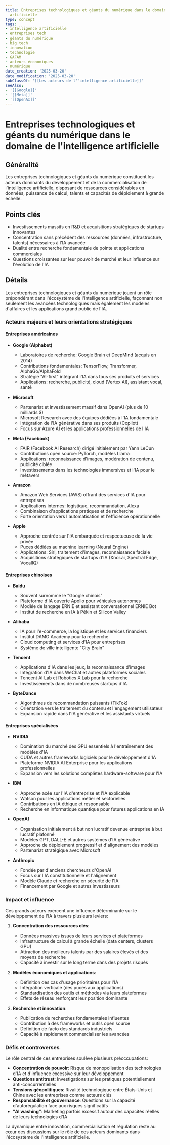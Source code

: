 ```yaml
---
title: Entreprises technologiques et géants du numérique dans le domaine de l'intelligence
  artificielle
type: concept
tags:
- intelligence artificielle
- entreprises tech
- géants du numérique
- big tech
- innovation
- technologie
- GAFAM
- acteurs économiques
- numérique
date_creation: '2025-03-20'
date_modification: '2025-03-20'
subClassOf: '[[Les acteurs de l''intelligence artificielle]]'
seeAlso:
- '[[Google]]'
- '[[Meta]]'
- '[[OpenAI]]'
---
```

# Entreprises technologiques et géants du numérique dans le domaine de l'intelligence artificielle

## Généralité

Les entreprises technologiques et géants du numérique constituent les acteurs dominants du développement et de la commercialisation de l'intelligence artificielle, disposant de ressources considérables en données, puissance de calcul, talents et capacités de déploiement à grande échelle.

## Points clés

- Investissements massifs en R&D et acquisitions stratégiques de startups innovantes
- Concentration sans précédent des ressources (données, infrastructure, talents) nécessaires à l'IA avancée
- Dualité entre recherche fondamentale de pointe et applications commerciales
- Questions croissantes sur leur pouvoir de marché et leur influence sur l'évolution de l'IA

## Détails

Les entreprises technologiques et géants du numérique jouent un rôle prépondérant dans l'écosystème de l'intelligence artificielle, façonnant non seulement les avancées technologiques mais également les modèles d'affaires et les applications grand public de l'IA.

### Acteurs majeurs et leurs orientations stratégiques

#### Entreprises américaines

- **Google (Alphabet)**
  - Laboratoires de recherche: Google Brain et DeepMind (acquis en 2014)
  - Contributions fondamentales: TensorFlow, Transformer, AlphaGo/AlphaFold
  - Stratégie "AI-first" intégrant l'IA dans tous ses produits et services
  - Applications: recherche, publicité, cloud (Vertex AI), assistant vocal, santé

- **Microsoft**
  - Partenariat et investissement massif dans OpenAI (plus de 10 milliards $)
  - Microsoft Research avec des équipes dédiées à l'IA fondamentale
  - Intégration de l'IA générative dans ses produits (Copilot)
  - Focus sur Azure AI et les applications professionnelles de l'IA

- **Meta (Facebook)**
  - FAIR (Facebook AI Research) dirigé initialement par Yann LeCun
  - Contributions open source: PyTorch, modèles Llama
  - Applications: reconnaissance d'images, modération de contenu, publicité ciblée
  - Investissements dans les technologies immersives et l'IA pour le métavers

- **Amazon**
  - Amazon Web Services (AWS) offrant des services d'IA pour entreprises
  - Applications internes: logistique, recommandation, Alexa
  - Combinaison d'applications pratiques et de recherche
  - Forte orientation vers l'automatisation et l'efficience opérationnelle

- **Apple**
  - Approche centrée sur l'IA embarquée et respectueuse de la vie privée
  - Puces dédiées au machine learning (Neural Engine)
  - Applications: Siri, traitement d'images, reconnaissance faciale
  - Acquisitions stratégiques de startups d'IA (Xnor.ai, Spectral Edge, VocalIQ)

#### Entreprises chinoises

- **Baidu**
  - Souvent surnommé le "Google chinois"
  - Plateforme d'IA ouverte Apollo pour véhicules autonomes
  - Modèle de langage ERNIE et assistant conversationnel ERNIE Bot
  - Institut de recherche en IA à Pékin et Silicon Valley

- **Alibaba**
  - IA pour l'e-commerce, la logistique et les services financiers
  - Institut DAMO Academy pour la recherche
  - Cloud computing et services d'IA pour entreprises
  - Système de ville intelligente "City Brain"

- **Tencent**
  - Applications d'IA dans les jeux, la reconnaissance d'images
  - Intégration d'IA dans WeChat et autres plateformes sociales
  - Tencent AI Lab et Robotics X Lab pour la recherche
  - Investissements dans de nombreuses startups d'IA

- **ByteDance**
  - Algorithmes de recommandation puissants (TikTok)
  - Orientation vers le traitement du contenu et l'engagement utilisateur
  - Expansion rapide dans l'IA générative et les assistants virtuels

#### Entreprises spécialisées

- **NVIDIA**
  - Domination du marché des GPU essentiels à l'entraînement des modèles d'IA
  - CUDA et autres frameworks logiciels pour le développement d'IA
  - Plateforme NVIDIA AI Enterprise pour les applications professionnelles
  - Expansion vers les solutions complètes hardware-software pour l'IA

- **IBM**
  - Approche axée sur l'IA d'entreprise et l'IA explicable
  - Watson pour les applications métier et sectorielles
  - Contributions en IA éthique et responsable
  - Recherche en informatique quantique pour futures applications en IA

- **OpenAI**
  - Organisation initialement à but non lucratif devenue entreprise à but lucratif plafonné
  - Modèles GPT, DALL-E et autres systèmes d'IA générative
  - Approche de déploiement progressif et d'alignement des modèles
  - Partenariat stratégique avec Microsoft

- **Anthropic**
  - Fondée par d'anciens chercheurs d'OpenAI
  - Focus sur l'IA constitutionnelle et l'alignement
  - Modèle Claude et recherche en sécurité de l'IA
  - Financement par Google et autres investisseurs

### Impact et influence

Ces grands acteurs exercent une influence déterminante sur le développement de l'IA à travers plusieurs leviers:

1. **Concentration des ressources clés**:
   - Données massives issues de leurs services et plateformes
   - Infrastructure de calcul à grande échelle (data centers, clusters GPU)
   - Attraction des meilleurs talents par des salaires élevés et des moyens de recherche
   - Capacité à investir sur le long terme dans des projets risqués

2. **Modèles économiques et applications**:
   - Définition des cas d'usage prioritaires pour l'IA
   - Intégration verticale (des puces aux applications)
   - Standardisation des outils et méthodes via leurs plateformes
   - Effets de réseau renforçant leur position dominante

3. **Recherche et innovation**:
   - Publication de recherches fondamentales influentes
   - Contribution à des frameworks et outils open source
   - Définition de facto des standards industriels
   - Capacité à rapidement commercialiser les avancées

### Défis et controverses

Le rôle central de ces entreprises soulève plusieurs préoccupations:

- **Concentration de pouvoir**: Risque de monopolisation des technologies d'IA et d'influence excessive sur leur développement
- **Questions antitrust**: Investigations sur les pratiques potentiellement anti-concurrentielles
- **Tensions géopolitiques**: Rivalité technologique entre États-Unis et Chine avec les entreprises comme acteurs clés
- **Responsabilité et gouvernance**: Questions sur la capacité d'autorégulation face aux risques significatifs
- **"AI washing"**: Marketing parfois excessif autour des capacités réelles de leurs technologies d'IA

La dynamique entre innovation, commercialisation et régulation reste au cœur des discussions sur le rôle de ces acteurs dominants dans l'écosystème de l'intelligence artificielle.